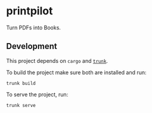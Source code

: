 # printpilot

Turn PDFs into Books.

## Development

This project depends on `cargo` and [`trunk`](https://trunkrs.dev/).

To build the project make sure both are installed and run:

```
trunk build
```

To serve the project, run:

```
trunk serve
```
